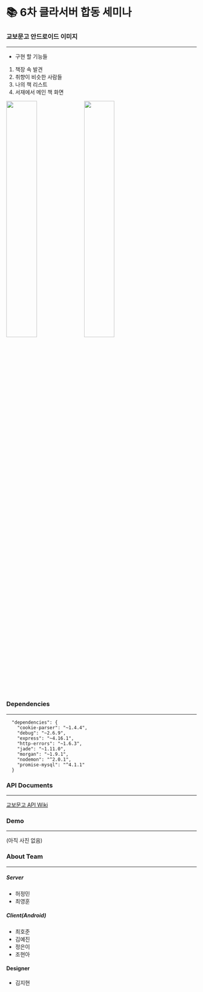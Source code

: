 # :books: 6차 클라서버 합동 세미나

### 교보문고 안드로이드 이미지 
-------------------------------
- 구현 할 기능들
 1. 책장 속 발견
 2. 취향이 비슷한 사람들
 3. 나의 책 리스트
 4. 서재에서 메인 책 화면
 
<div><img src="https://user-images.githubusercontent.com/35520314/70772886-3bf09800-1db9-11ea-96e8-342ea774239c.png" width="40%">
<img src="https://user-images.githubusercontent.com/35520314/70772887-3d21c500-1db9-11ea-99fc-453b26668bc4.png" width="40%"></div>


### Dependencies
-----------------------------
```
  "dependencies": {
    "cookie-parser": "~1.4.4",
    "debug": "~2.6.9",
    "express": "~4.16.1",
    "http-errors": "~1.6.3",
    "jade": "~1.11.0",
    "morgan": "~1.9.1",
    "nodemon": "^2.0.1",
    "promise-mysql": "^4.1.1"
  }
```


### API Documents
-----------------------------------
[교보문고 API Wiki](https://github.com/tape22/SOPT25_Week6_Kyobobook/wiki)


### Demo
-----------------------------------
(아직 사진 없음)

### About Team
-----------------------------------

##### Server
- 허정민
- 최영훈
##### Client(Android)
- 최호준
- 김예진
- 정은이
- 조현아

#### Designer
- 김지현
